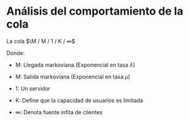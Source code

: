 # Análisis del comportamiento de la cola

La cola
$\M / M / 1 / K / ∞$

Donde:
- M: Llegada markoviana (Exponencial en tasa $\lambda$)
- M: Salida markoviana (Exponencial en tasa $\mu$)
- 1: Un servidor
- K: Define que la capacidad de usuarios es limitada

- ∞: Denota fuente infita de clientes

